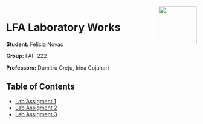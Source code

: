 <img align="right" width="100"  src="https://utm.md/wp-content/uploads/2022/03/utm-logo.svg">

# LFA Laboratory Works

**Student:** Felicia Novac

**Group:** FAF-222

**Professors:** Dumitru Crețu, Irina Cojuhari

## Table of Contents
- [Lab Assigment 1](src/main/reports/laboratory_1.md)
- [Lab Assigment 2](src/main/reports/laboratory_2.md)
- [Lab Assigment 3](src/main/reports/laboratory_3.md)



